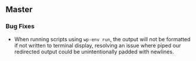 ## Master

### Bug Fixes

- When running scripts using `wp-env run`, the output will not be formatted if not written to terminal display, resolving an issue where piped our redirected output could be unintentionally padded with newlines.
